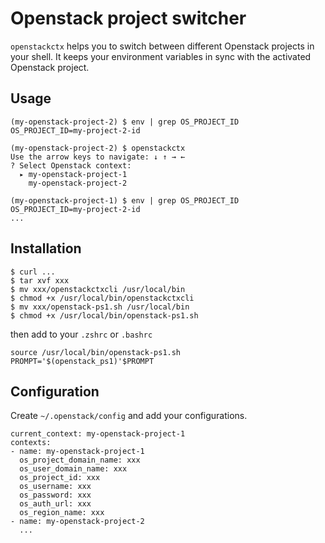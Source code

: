 # Openstack project switcher

`openstackctx` helps you to switch between different Openstack projects
in your shell.
It keeps your environment variables in sync with the activated Openstack project.

## Usage
```
(my-openstack-project-2) $ env | grep OS_PROJECT_ID
OS_PROJECT_ID=my-project-2-id

(my-openstack-project-2) $ openstackctx
Use the arrow keys to navigate: ↓ ↑ → ←
? Select Openstack context:
  ▸ my-openstack-project-1
    my-openstack-project-2

(my-openstack-project-1) $ env | grep OS_PROJECT_ID
OS_PROJECT_ID=my-project-2-id
... 
```

## Installation
```
$ curl ...
$ tar xvf xxx
$ mv xxx/openstackctxcli /usr/local/bin
$ chmod +x /usr/local/bin/openstackctxcli
$ mv xxx/openstack-ps1.sh /usr/local/bin
$ chmod +x /usr/local/bin/openstack-ps1.sh
```
then add to your `.zshrc` or `.bashrc`
```
source /usr/local/bin/openstack-ps1.sh
PROMPT='$(openstack_ps1)'$PROMPT
```


## Configuration
Create `~/.openstack/config` and add your configurations.
```
current_context: my-openstack-project-1
contexts:
- name: my-openstack-project-1
  os_project_domain_name: xxx
  os_user_domain_name: xxx
  os_project_id: xxx
  os_username: xxx
  os_password: xxx
  os_auth_url: xxx
  os_region_name: xxx
- name: my-openstack-project-2
  ...
```